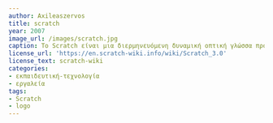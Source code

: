 ```yaml
---
author: Axileaszervos
title: scratch
year: 2007 
image_url: /images/scratch.jpg
caption: Το Scratch είναι μια διερμηνευόμενη δυναμική οπτική γλώσσα προγραμματισμού βασισμένη και υλοποιημένη σε Squeak. Όντας δυναμική, επιτρέπει σε αλλαγές του κώδικα ακόμη και κατά τη διάρκεια της εκτέλεσης των προγραμμάτων. Έχει ως στόχο τη διδασκαλία εννοιών προγραμματισμού σε παιδιά και εφήβους. Τέλος, είναι ένα καλό εργαλείο για την εισαγωγή των μαθητών στον κόσμο της ρομποτικής και του προγραμματισμού.
license_url: 'https://en.scratch-wiki.info/wiki/Scratch_3.0'
license_text: scratch-wiki
categories:
- εκπαιδευτική-τεχνολογία
- εργαλεία
tags:
- Scratch
- logo
---
```

